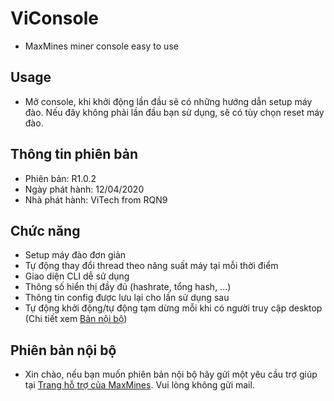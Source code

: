 # ViConsole
- MaxMines miner console easy to use
## Usage
- Mở console, khi khởi động lần đầu sẽ có những hướng dẫn setup máy đào. Nếu đây không phải lần đầu bạn sử dụng, sẽ có tùy chọn reset máy đào.
## Thông tin phiên bản
- Phiên bản: R1.0.2
- Ngày phát hành: 12/04/2020
- Nhà phát hành: ViTech from RQN9
## Chức năng
- Setup máy đào đơn giản
- Tự động thay đổi thread theo năng suất máy tại mỗi
thời điểm
- Giao diện CLI dễ sử dụng
- Thông số hiển thị đầy đủ (hashrate, tổng hash, ...)
- Thông tin config được lưu lại cho lần sử dụng sau
- Tự động khởi động/tự động tạm dừng mỗi khi có người truy
cập desktop (Chi tiết xem [Bản nội bộ](https://github.com/lesongvi/ViConsole/blob/master/README.md#Phiên+bản+nội+bộ))
## Phiên bản nội bộ
- Xin chào, nếu bạn muốn phiên bản nội bộ hãy gửi một yêu cầu trợ giúp tại [Trang hỗ trợ của MaxMines](https://maxmines.com/contact). Vui lòng không gửi mail.

